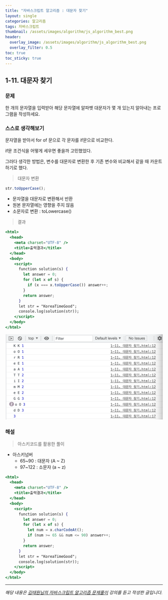 ```yaml
---
title: "자바스크립트 알고리즘 : 대문자 찾기"
layout: single
categories: 알고리즘
tags: 자바스크립트
thumbnail: /assets/images/algorithm/js_algorithm_best.png
header:
  overlay_image: /assets/images/algorithm/js_algorithm_best.png
  overlay_filter: 0.5
toc: true
toc_sticky: true
---
```


## 1-11. 대문자 찾기

### 문제

한 개의 문자열을 입력받아 해당 문자열에 알파벳 대문자가 몇 개 있는지 알아내는 프로그램을 작성하세요.

### 스스로 생각해보기

문자열을 받아서 for of 문으로 각 문자를 if문으로 비교한다.

if문 조건식을 어떻게 세우면 좋을까 고민했었다.

그러다 생각한 방법은, 변수를 대문자로 변환한 후 기존 변수와 비교해서 같을 때 카운트하기로 했다.

> 대문자 변환

```jsx
str.toUpperCase();
```

- 문자열을 대문자로 변환해서 반환
- 원본 문자열에는 영향을 주지 않음
- 소문자로 변환 : toLowercase()

> 결과

```jsx
<html>
  <head>
    <meta charset="UTF-8" />
    <title>출력결과</title>
  </head>
  <body>
    <script>
      function solution(s) {
        let answer = 0;
        for (let x of s) {
          if (x === x.toUpperCase()) answer++;
        }
        return answer;
      }
      let str = "KoreaTimeGood";
      console.log(solution(str));
    </script>
  </body>
</html>
```

![1](/assets/images/algorithm/algo11-00001.png)

### 해설

> 아스키코드를 활용한 풀이

- 아스키넘버
  - 65~90 : 대문자 (A ~ Z)
  - 97~122 : 소문자 (a ~ z)

```jsx
<html>
  <head>
    <meta charset="UTF-8" />
    <title>출력결과</title>
  </head>
  <body>
    <script>
      function solution(s) {
        let answer = 0;
        for (let x of s) {
          let num = x.charCodeAt();
          if (num >= 65 && num <= 90) answer++;
        }
        return answer;
      }
      let str = "KoreaTimeGood";
      console.log(solution(str));
    </script>
  </body>
</html>
```

---

_해당 내용은 [김태원님의 자바스크립트 알고리즘 문제풀이](https://www.inflearn.com/course/%EC%9E%90%EB%B0%94%EC%8A%A4%ED%81%AC%EB%A6%BD%ED%8A%B8-%EC%95%8C%EA%B3%A0%EB%A6%AC%EC%A6%98-%EB%AC%B8%EC%A0%9C%ED%92%80%EC%9D%B4/dashboard) 강의를 듣고 작성한 글입니다._
